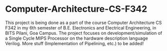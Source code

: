 # Computer-Architecture-CS-F342
This project is being done as a part of the course Computer Architecture CS F342 in my 6th semester of B.E. Electronics and Electrical Engineering, in BITS Pilani, Goa Campus. The project focuses on development/simulation of a Single Cycle MIPS Processor on the hardware description language Verilog. More stuff (Implementation of Pipelining, etc.) to be added!
